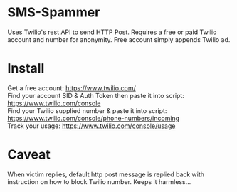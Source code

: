 # SMS-Spammer
Uses Twilio's rest API to send HTTP Post. Requires a free or paid Twilio account and number for anonymity. Free account simply appends Twilio ad.
#  Install
Get a free account: https://www.twilio.com/  
Find your account SID & Auth Token then paste it into script: https://www.twilio.com/console  
Find your Twilio supplied number & paste it into script: https://www.twilio.com/console/phone-numbers/incoming  
Track your usage: https://www.twilio.com/console/usage  

# Caveat 
When victim replies, default http post message is replied back with instruction on how to block Twilio number. Keeps it harmless...
